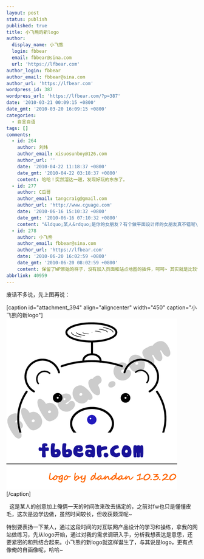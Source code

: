```yaml
---
layout: post
status: publish
published: true
title: 小飞熊的新logo
author:
  display_name: 小飞熊
  login: fbbear
  email: fbbear@sina.com
  url: 'https://lfbear.com'
author_login: fbbear
author_email: fbbear@sina.com
author_url: 'https://lfbear.com'
wordpress_id: 387
wordpress_url: 'https://lfbear.com/?p=387'
date: '2010-03-21 00:09:15 +0800'
date_gmt: '2010-03-20 16:09:15 +0800'
categories:
  - 自言自语
tags: []
comments:
  - id: 264
    author: 刘炜
    author_email: xisuosunboy@126.com
    author_url: ''
    date: '2010-04-22 11:18:37 +0800'
    date_gmt: '2010-04-22 03:18:37 +0800'
    content: 哈哈！突然溜达一趟，发现好玩的东东了。
  - id: 277
    author: C瓜哥
    author_email: tangcraig@gmail.com
    author_url: 'http://www.cguage.com'
    date: '2010-06-16 15:10:32 +0800'
    date_gmt: '2010-06-16 07:10:32 +0800'
    content: "&ldquo;某人&rdquo;是你的女朋友？有个做平面设计师的女朋友真不错呢\r\n\r\nPS.为什么小飞熊哥博客没有页码和站点地图呢？看起来真的有点不方便呢"
  - id: 278
    author: 小飞熊
    author_email: fbbear@sina.com
    author_url: 'https://lfbear.com'
    date: '2010-06-20 16:02:59 +0800'
    date_gmt: '2010-06-20 08:02:59 +0800'
    content: 保留了WP原始的样子，没有加入页面和站点地图的插件，呵呵~ 其实就是比较懒，哈哈
abbrlink: 40959
---
```

<p>废话不多说，先上图再说：</p>
<p>[caption id="attachment_394" align="aligncenter" width="450" caption="小飞熊的新logo"]<a href="/assets/images/2010/03/logo-mid.gif"><img class="size-full wp-image-394" title="小飞熊的新logo" src="/assets/images/2010/03/logo-mid.gif" alt="" width="450" height="450" /></a>[/caption]</p>
<!--more-->
<p>&nbsp;&nbsp;这是某人的创意加上俺俩一天的时间改来改去搞定的，之前对fw也只是懂懂皮毛，这次是边学边做，虽然时间较长，但收获颇深呢~</p>
<p>特别要表扬一下某人，通过这段时间的对互联网产品设计的学习和操练，拿我的网站做练习，先从logo开始，通过对我的需求调研入手，分析我想表达是意思，还要紧密的和熊结合起来。小飞熊的新logo就这样诞生了，与其说是logo，更有点像俺的自画像呢，哈哈~</p>

